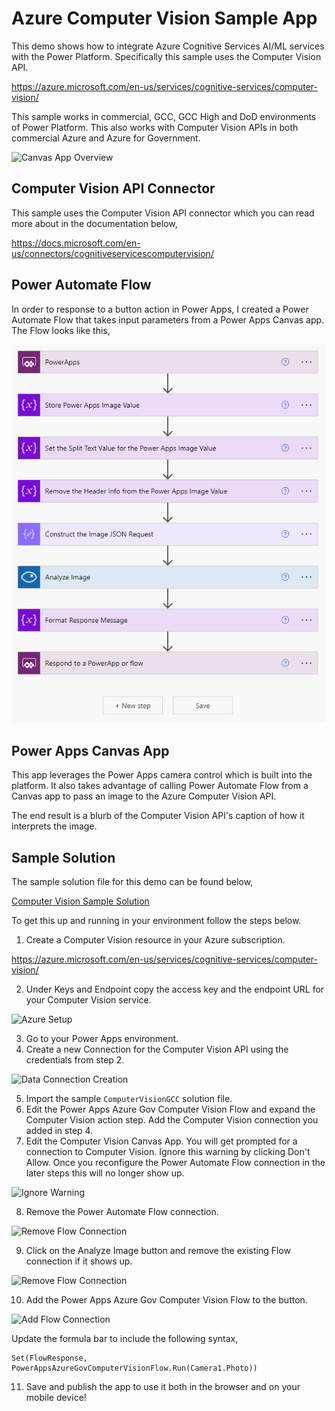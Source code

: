 # Azure Computer Vision Sample App
This demo shows how to integrate Azure Cognitive Services AI/ML services with the Power Platform.  Specifically this sample uses the Computer Vision API. 

https://azure.microsoft.com/en-us/services/cognitive-services/computer-vision/

This sample works in commercial, GCC, GCC High and DoD environments of Power Platform.  This also works with Computer Vision APIs in both commercial Azure and Azure for Government.

![Canvas App Overview](files/computer-vision-app-overview.png)

## Computer Vision API Connector
This sample uses the Computer Vision API connector which you can read more about in the documentation below,

https://docs.microsoft.com/en-us/connectors/cognitiveservicescomputervision/

## Power Automate Flow
In order to response to a button action in Power Apps, I created a Power Automate Flow that takes input parameters from a Power Apps Canvas app.  The Flow looks like this,

![Flow Overview](files/computer-vision-flow-overview.png)

## Power Apps Canvas App
This app leverages the Power Apps camera control which is built into the platform.  It also takes advantage of calling  Power Automate Flow from a Canvas app to pass an image to the Azure Computer Vision API.

The end result is a blurb of the Computer Vision API's caption of how it interprets the image.

## Sample Solution
The sample solution file for this demo can be found below,

[Computer Vision Sample Solution](files/ComputerVisionGCC_1_0_0_7.zip)

To get this up and running in your environment follow the steps below.

1. Create a Computer Vision resource in your Azure subscription. 

https://azure.microsoft.com/en-us/services/cognitive-services/computer-vision/

2. Under Keys and Endpoint copy the access key and the endpoint URL for your Computer Vision service.

![Azure Setup](files/computer-vision-azure-setup.JPG)

3. Go to your Power Apps environment.
4. Create a new Connection for the Computer Vision API using the credentials from step 2.

![Data Connection Creation](files/computer-vision-data-connectors.JPG)

5. Import the sample ```ComputerVisionGCC``` solution file.
6. Edit the Power Apps Azure Gov Computer Vision Flow and expand the Computer Vision action step.  Add the Computer Vision connection you added in step 4.
7. Edit the Computer Vision Canvas App.  You will get prompted for a connection to Computer Vision.  Ignore this warning by clicking Don't Allow.  Once you reconfigure the Power Automate Flow connection in the later steps this will no longer show up.

![Ignore Warning](files/computer-vision-connection-warning.JPG)

8. Remove the Power Automate Flow connection.  

![Remove Flow Connection](files/computer-vision-remove-connection.JPG)

9. Click on the Analyze Image button and remove the existing Flow connection if it shows up.

![Remove Flow Connection](files/computer-vision-remove-old-flow.JPG)

10. Add the Power Apps Azure Gov Computer Vision Flow to the button.  

![Add Flow Connection](files/computer-vision-add-flow.JPG)

Update the formula bar to include the following syntax,

````
Set(FlowResponse, PowerAppsAzureGovComputerVisionFlow.Run(Camera1.Photo))
````

11. Save and publish the app to use it both in the browser and on your mobile device!
